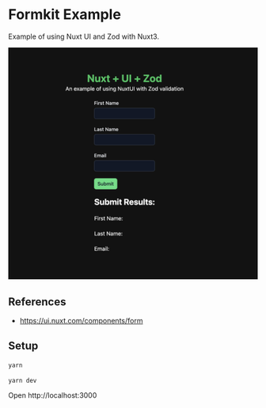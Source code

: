 # Formkit Example

Example of using Nuxt UI and Zod with Nuxt3.

![alt](screen-shot.png)

## References

- https://ui.nuxt.com/components/form

## Setup

`yarn`

`yarn dev`

Open http://localhost:3000
